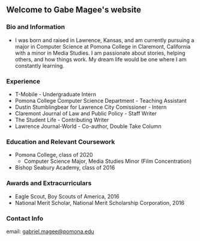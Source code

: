 ## Welcome to Gabe Magee's website

### Bio and Information
   - I was born and raised in Lawrence, Kansas, and am currently pursuing a major in Computer Science at Pomona College in Claremont, California with a minor in Media Studies. I am passionate about stories, helping others, and how things work. My dream life would be one where I am constantly learning.

### Experience
  - T-Mobile - Undergraduate Intern
  - Pomona College Computer Science Department - Teaching Assistant
  - Dustin Stumblingbear for Lawrence City Comissioner - Intern
  - Claremont Journal of Law and Public Policy - Staff Writer
  - The Student Life - Contributing Writer
  - Lawrence Journal-World - Co-author, Double Take Column
  
### Education and Relevant Coursework
  - Pomona College, class of 2020
    - Computer Science Major, Media Studies Minor (Film Concentration)
  - Bishop Seabury Academy, class of 2016
  
  
### Awards and Extracurriculars
  - Eagle Scout, Boy Scouts of America, 2016
  - National Merit Scholar, National Merit Scholarship Corporation, 2016
  
### Contact Info
  email: [gabriel.magee@pomona.edu](mailto:gabriel.magee@pomona.edu)
